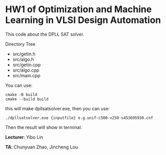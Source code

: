 # HW1 of Optimization and Machine Learning in VLSI Design Automation
This code about the DPLL SAT solver.

Directory Tree
 - src/getin.h
 - src/algo.h
 - src/getin.cpp
 - src/algo.cpp
 - src/main.cpp

You can use:
```
cmake -B build
cmake --build build
```
this will make dpllsatsolver.exe, then you can use:
```
./dpllsatsolver.exe {inputfile} e.g.unif-c500-v250-s453695930.cnf
```
Then the result will show in terminal.

**Lecturer**: Yibo Lin

**TA**: Chunyuan Zhao, Jincheng Lou